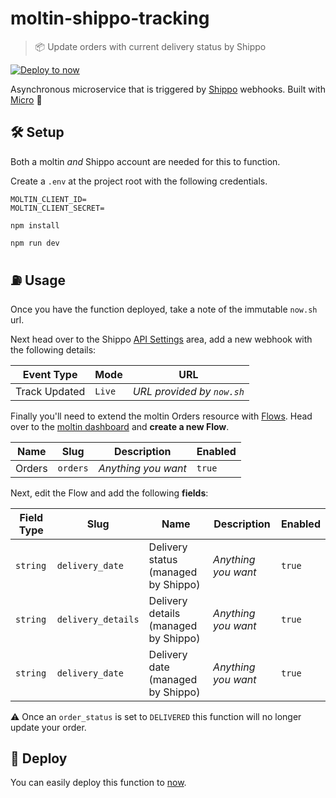 # moltin-shippo-tracking

> 📦 Update orders with current delivery status by Shippo

[![Deploy to now](https://deploy.now.sh/static/button.svg)](https://deploy.now.sh/?repo=https://github.com/notrab/moltin-shippo-integration&env=MOLTIN_CLIENT_ID&env=MOLTIN_SECRET_KEY&env=SHIPPO_PRIVATE_KEY&env=MOLTIN_WEBHOOK_SECRET)

Asynchronous microservice that is triggered by [Shippo](https://goshippo.com) webhooks. Built with [Micro](https://github.com/zeit/micro) 🤩

## 🛠 Setup

Both a moltin _and_ Shippo account are needed for this to function.

Create a `.env` at the project root with the following credentials.

```dosini
MOLTIN_CLIENT_ID=
MOLTIN_CLIENT_SECRET=
```

`npm install`

`npm run dev`

## ⛽️ Usage

Once you have the function deployed, take a note of the immutable `now.sh` url.

Next head over to the Shippo [API Settings](https://app.goshippo.com/api) area, add a new webhook with the following details:

| Event Type    | Mode   | URL                        |
| ------------- | ------ | -------------------------- |
| Track Updated | `Live` | _URL provided by `now.sh`_ |

Finally you'll need to extend the moltin Orders resource with [Flows](https://moltin.com/content). Head over to the [moltin dashboard](https://dashboard.moltin.com/app/settings/flows) and **create a new Flow**.

| Name   | Slug     | Description         | Enabled |
| ------ | -------- | ------------------- | ------- |
| Orders | `orders` | _Anything you want_ | `true`  |

Next, edit the Flow and add the following **fields**:

| Field Type | Slug               | Name                                 | Description         | Enabled |
| ---------- | ------------------ | ------------------------------------ | ------------------- | ------- |
| `string`   | `delivery_date`    | Delivery status (managed by Shippo)  | _Anything you want_ | `true`  |
| `string`   | `delivery_details` | Delivery details (managed by Shippo) | _Anything you want_ | `true`  |
| `string`   | `delivery_date`    | Delivery date (managed by Shippo)    | _Anything you want_ | `true`  |

⚠️ Once an `order_status` is set to `DELIVERED` this function will no longer update your order.

## 🚀 Deploy

You can easily deploy this function to [now](https://now.sh).
